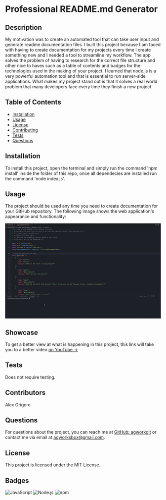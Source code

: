 # Professional README.md Generator

## Description
My motivation was to create an automated tool that can take user input and generate readme documentation files.
I built this project because I am faced with having to create documentation for my projects every time I create something new and I needed a tool to streamline my workflow.
The app solves the problem of having to research for the correct file structure and other nice to haves such as a table of contents and badges for the technologies used in the making of your project.
I learned that node.js is a very powerful automation tool and that is essential to run server-side applications.
What makes my project stand out is that it solves a real world problem that many developers face every time they finish a new project.

## Table of Contents
- [Installation](#installation)
- [Usage](#usage)
- [License](#license)
- [Contributing](#contributing)
- [Tests](#tests)
- [Questions](#questions)

## Installation
To install this project, open the terminal and simply run the command 'npm install' inside the folder of this repo, once all dependecies are installed run the command 'node index.js'.

## Usage
The project should be used any time you need to create documentation for your GitHub repository.
The following image shows the web application's appearance and functionality:

![This app is built with the use of Javascript, Node.js, NPM and the Inquirer library.](./resources/readme-demo.gif)

## Showcase
To get a better view at what is happening in this project, this link will take you to a better video [on YouTube ->](https://youtu.be/s7dbWuTpbjc)

## Tests
Does not require testing.

## Contributors
Alex Grigore

## Questions
For questions about the project, you can reach me at [GitHub: agworkgit](https://github.com/agworkgit) or contact me via email at agworksbox@gmail.com.

## License
This project is licensed under the MIT License.

## Badges
![JavaScript](https://img.shields.io/badge/javascript-%23323330.svg?style=for-the-badge&logo=javascript&logoColor=%23F7DF1E)
![Node.js](https://img.shields.io/badge/node.js-%23339933.svg?style=for-the-badge&logo=node.js&logoColor=white)
![npm](https://img.shields.io/badge/npm-%23CB3837.svg?style=for-the-badge&logo=npm&logoColor=white)

